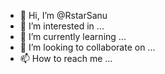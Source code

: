 - 👋 Hi, I’m @RstarSanu
- 👀 I’m interested in ...
- 🌱 I’m currently learning ...
- 💞️ I’m looking to collaborate on ...
- 📫 How to reach me ...

<!---
RstarSanu/RstarSanu is a ✨ special ✨ repository because its `README.md` (this file) appears on your GitHub profile.
You can click the Preview link to take a look at your changes.
--->
